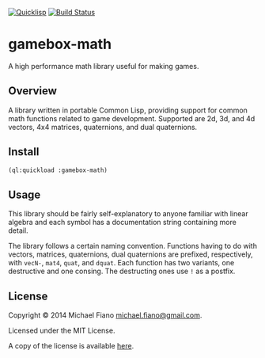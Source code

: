 [![Quicklisp](http://quickdocs.org/badge/gamebox-math.svg)](http://quickdocs.org/gamebox-math/)
[![Build Status](https://travis-ci.org/mfiano/gamebox-math.svg?branch=master)](https://travis-ci.org/mfiano/gamebox-math)

# gamebox-math

A high performance math library useful for making games.

## Overview

A library written in portable Common Lisp, providing support for common math
functions related to game development. Supported are 2d, 3d, and 4d vectors, 4x4
matrices, quaternions, and dual quaternions.

## Install

``` lisp
(ql:quickload :gamebox-math)
```

## Usage

This library should be fairly self-explanatory to anyone familiar with linear
algebra and each symbol has a documentation string containing more detail.

The library follows a certain naming convention. Functions having to do with
vectors, matrices, quaternions, dual quaternions are prefixed, respectively,
with `vecN-`, `mat4`, `quat`, and `dquat`. Each function has two variants, one
destructive and one consing. The destructing ones use `!` as a postfix.

## License

Copyright © 2014 Michael Fiano <michael.fiano@gmail.com>.

Licensed under the MIT License.

A copy of the license is available [here](LICENSE).

